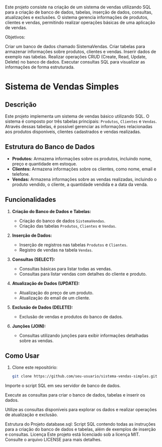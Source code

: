 Este projeto consiste na criação de um sistema de vendas utilizando SQL para a criação de banco de dados, tabelas, inserção de dados, consultas, atualizações e exclusões. O sistema gerencia informações de produtos, clientes e vendas, permitindo realizar operações básicas de uma aplicação de vendas.

Objetivos:

Criar um banco de dados chamado SistemaVendas.
Criar tabelas para armazenar informações sobre produtos, clientes e vendas.
Inserir dados de exemplo nas tabelas.
Realizar operações CRUD (Create, Read, Update, Delete) no banco de dados.
Executar consultas SQL para visualizar as informações de forma estruturada.
# Sistema de Vendas Simples

## Descrição
Este projeto implementa um sistema de vendas básico utilizando SQL. O sistema é composto por três tabelas principais: `Produtos`, `Clientes` e `Vendas`. Através dessas tabelas, é possível gerenciar as informações relacionadas aos produtos disponíveis, clientes cadastrados e vendas realizadas.

## Estrutura do Banco de Dados
- **Produtos:** Armazena informações sobre os produtos, incluindo nome, preço e quantidade em estoque.
- **Clientes:** Armazena informações sobre os clientes, como nome, email e telefone.
- **Vendas:** Armazena informações sobre as vendas realizadas, incluindo o produto vendido, o cliente, a quantidade vendida e a data da venda.

## Funcionalidades
1. **Criação do Banco de Dados e Tabelas:** 
   - Criação do banco de dados `SistemaVendas`.
   - Criação das tabelas `Produtos`, `Clientes` e `Vendas`.

2. **Inserção de Dados:**
   - Inserção de registros nas tabelas `Produtos` e `Clientes`.
   - Registro de vendas na tabela `Vendas`.

3. **Consultas (SELECT):**
   - Consultas básicas para listar todas as vendas.
   - Consultas para listar vendas com detalhes do cliente e produto.

4. **Atualização de Dados (UPDATE):**
   - Atualização do preço de um produto.
   - Atualização do email de um cliente.

5. **Exclusão de Dados (DELETE):**
   - Exclusão de vendas e produtos do banco de dados.

6. **Junções (JOIN):**
   - Consultas utilizando junções para exibir informações detalhadas sobre as vendas.

## Como Usar
1. Clone este repositório:
   ```bash
   git clone https://github.com/seu-usuario/sistema-vendas-simples.git
Importe o script SQL em seu servidor de banco de dados.

Execute as consultas para criar o banco de dados, tabelas e inserir os dados.

Utilize as consultas disponíveis para explorar os dados e realizar operações de atualização e exclusão.

Estrutura do Projeto
database.sql: Script SQL contendo todas as instruções para a criação do banco de dados e tabelas, além de exemplos de inserção e consultas.
Licença
Este projeto está licenciado sob a licença MIT. Consulte o arquivo LICENSE para mais detalhes.
